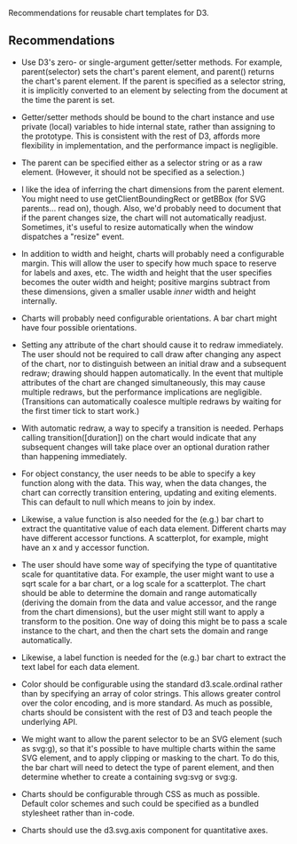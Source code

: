 Recommendations for reusable chart templates for D3.

## Recommendations

* Use D3's zero- or single-argument getter/setter methods. For example, parent(selector) sets the chart's parent element, and parent() returns the chart's parent element. If the parent is specified as a selector string, it is implicitly converted to an element by selecting from the document at the time the parent is set.

* Getter/setter methods should be bound to the chart instance and use private (local) variables to hide internal state, rather than assigning to the prototype. This is consistent with the rest of D3, affords more flexibility in implementation, and the performance impact is negligible.

* The parent can be specified either as a selector string or as a raw element. (However, it should not be specified as a selection.)

* I like the idea of inferring the chart dimensions from the parent element. You might need to use getClientBoundingRect or getBBox (for SVG parents… read on), though. Also, we'd probably need to document that if the parent changes size, the chart will not automatically readjust. Sometimes, it's useful to resize automatically when the window dispatches a "resize" event.

* In addition to width and height, charts will probably need a configurable margin. This will allow the user to specify how much space to reserve for labels and axes, etc. The width and height that the user specifies becomes the outer width and height; positive margins subtract from these dimensions, given a smaller usable *inner* width and height internally.

* Charts will probably need configurable orientations. A bar chart might have four possible orientations.

* Setting any attribute of the chart should cause it to redraw immediately. The user should not be required to call draw after changing any aspect of the chart, nor to distinguish between an initial draw and a subsequent redraw; drawing should happen automatically. In the event that multiple attributes of the chart are changed simultaneously, this may cause multiple redraws, but the performance implications are negligible. (Transitions can automatically coalesce multiple redraws by waiting for the first timer tick to start work.)

* With automatic redraw, a way to specify a transition is needed. Perhaps calling transition(\[duration\]) on the chart would indicate that any subsequent changes will take place over an optional duration rather than happening immediately.

* For object constancy, the user needs to be able to specify a key function along with the data. This way, when the data changes, the chart can correctly transition entering, updating and exiting elements. This can default to null which means to join by index.

* Likewise, a value function is also needed for the (e.g.) bar chart to extract the quantitative value of each data element. Different charts may have different accessor functions. A scatterplot, for example, might have an x and y accessor function.

* The user should have some way of specifying the type of quantitative scale for quantitative data. For example, the user might want to use a sqrt scale for a bar chart, or a log scale for a scatterplot. The chart should be able to determine the domain and range automatically (deriving the domain from the data and value accessor, and the range from the chart dimensions), but the user might still want to apply a transform to the position. One way of doing this might be to pass a scale instance to the chart, and then the chart sets the domain and range automatically.

* Likewise, a label function is needed for the (e.g.) bar chart to extract the text label for each data element.

* Color should be configurable using the standard d3.scale.ordinal rather than by specifying an array of color strings. This allows greater control over the color encoding, and is more standard. As much as possible, charts should be consistent with the rest of D3 and teach people the underlying API.

* We might want to allow the parent selector to be an SVG element (such as svg:g), so that it's possible to have multiple charts within the same SVG element, and to apply clipping or masking to the chart. To do this, the bar chart will need to detect the type of parent element, and then determine whether to create a containing svg:svg or svg:g.

* Charts should be configurable through CSS as much as possible. Default color schemes and such could be specified as a bundled stylesheet rather than in-code.

* Charts should use the d3.svg.axis component for quantitative axes.